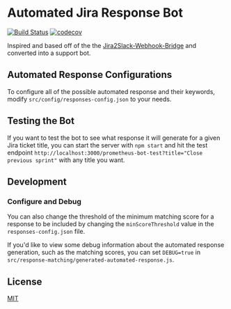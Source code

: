 # Automated Jira Response Bot

[![Build Status](https://travis-ci.org/SxMShaDoW/jira2slack-webhook-bridge.svg?branch=master)](https://travis-ci.org/SxMShaDoW/jira2slack-webhook-bridge) [![codecov](https://codecov.io/gh/SxMShaDoW/jira2slack-webhook-bridge/branch/master/graph/badge.svg)](https://codecov.io/gh/SxMShaDoW/jira2slack-webhook-bridge)

Inspired and based off of the the [Jira2Slack-Webhook-Bridge](https://github.com/sebflipper/jira2slack-webhook-bridge) and converted into a support bot.

## Automated Response Configurations

To configure all of the possible automated response and their keywords, modify `src/config/responses-config.json` to your needs.

## Testing the Bot
If you want to test the bot to see what response it will generate for a given Jira ticket title, you can start the server with `npm start` and hit
the test endpoint `http://localhost:3000/prometheus-bot-test?title="Close previous sprint"` with any title you want.

## Development 
### Configure and Debug
You can also change the threshold of the minimum matching score for a response to be included by changing the `minScoreThreshold` value in the `responses-config.json` file.

If you'd like to view some debug information about the automated response generation, such as the matching scores, you can set `DEBUG=true` in `src/response-matching/generated-automated-response.js`.


## License
[MIT](https://github.com/SxMShaDoW/jira2slack-webhook-bridge/blob/master/LICENSE)
